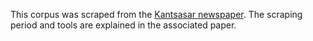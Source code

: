 This corpus was scraped from the [Kantsasar newspaper](http://www.kantsasar.com/news/). The scraping period and tools are explained in the associated paper. 